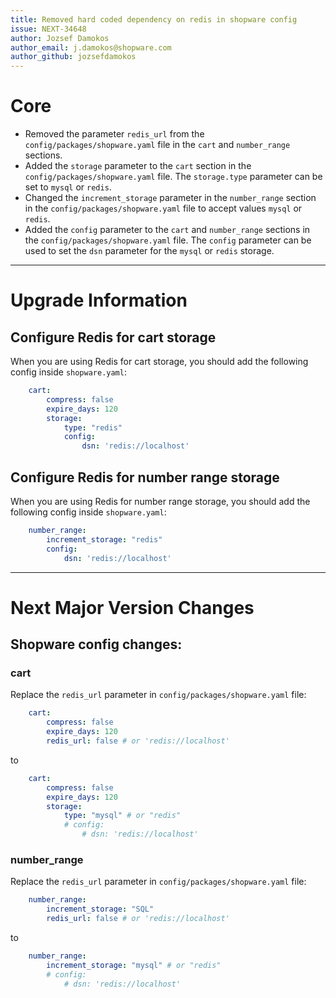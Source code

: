```yaml
---
title: Removed hard coded dependency on redis in shopware config
issue: NEXT-34648
author: Jozsef Damokos
author_email: j.damokos@shopware.com
author_github: jozsefdamokos
---
```

# Core
* Removed the parameter `redis_url` from the `config/packages/shopware.yaml` file in the `cart` and `number_range` sections.
* Added the `storage` parameter to the `cart` section in the `config/packages/shopware.yaml` file. The `storage.type` parameter can be set to `mysql` or `redis`. 
* Changed the `increment_storage` parameter in the `number_range` section in the `config/packages/shopware.yaml` file to accept values `mysql` or `redis`.
* Added the `config` parameter to the `cart` and `number_range` sections in the `config/packages/shopware.yaml` file. The `config` parameter can be used to set the `dsn` parameter for the `mysql` or `redis` storage.
___
# Upgrade Information
## Configure Redis for cart storage
When you are using Redis for cart storage, you should add the following config inside `shopware.yaml`:
```yaml
    cart:
        compress: false
        expire_days: 120
        storage:
            type: "redis"
            config:
                dsn: 'redis://localhost'
```
## Configure Redis for number range storage
When you are using Redis for number range storage, you should add the following config inside `shopware.yaml`:
```yaml
    number_range:
        increment_storage: "redis"
        config:
            dsn: 'redis://localhost'
```
___
# Next Major Version Changes
## Shopware config changes:
### cart
Replace the `redis_url` parameter in `config/packages/shopware.yaml` file:
```yaml
    cart:
        compress: false
        expire_days: 120
        redis_url: false # or 'redis://localhost'
```
to
```yaml
    cart:
        compress: false
        expire_days: 120
        storage:
            type: "mysql" # or "redis"
            # config:
                # dsn: 'redis://localhost'
```
### number_range
Replace the `redis_url` parameter in `config/packages/shopware.yaml` file:
```yaml
    number_range:
        increment_storage: "SQL"
        redis_url: false # or 'redis://localhost'
```
to
```yaml
    number_range:
        increment_storage: "mysql" # or "redis"
        # config:
            # dsn: 'redis://localhost'
```
